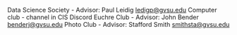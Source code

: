 Data Science Society - Advisor: Paul Leidig ledigp@gvsu.edu
Computer club - channel in CIS Discord
Euchre Club - Advisor: John Bender benderj@gvsu.edu
Photo Club - Advisor: Stafford Smith smithsta@gvsu.edu